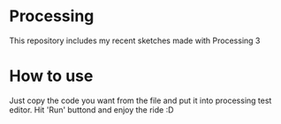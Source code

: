 # Processing
This repository includes my recent sketches made with Processing 3

# How to use
Just copy the code you want from the file and put it into processing test editor. Hit 'Run' buttond and enjoy the ride :D
